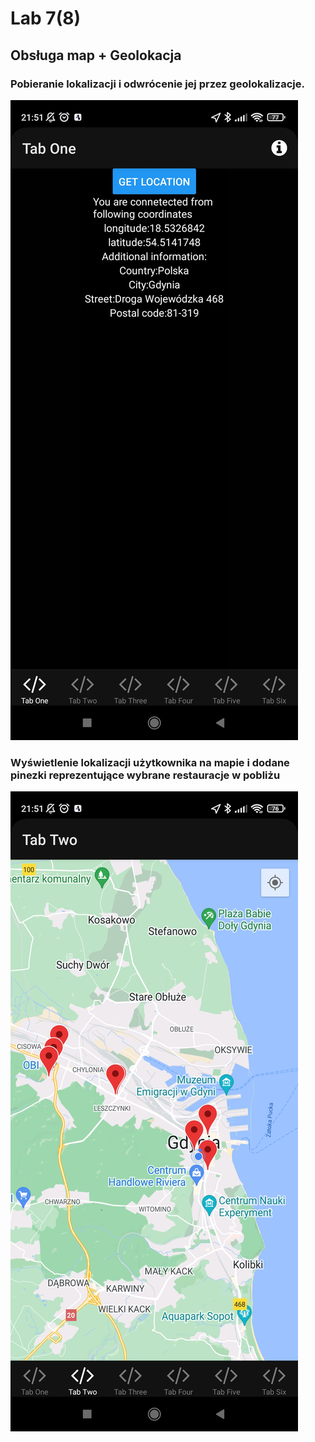# Lab 7(8)
##  Obsługa map + Geolokacja

### Pobieranie lokalizacji i odwrócenie jej przez geolokalizacje.

![nua](https://github.com/Kiritek/aplikacje-mobilne-21164-195ICA/blob/main/lab7/screenshots/lokalizacja%20i%20geolokalizacja.jpg)

### Wyświetlenie lokalizacji użytkownika na mapie i dodane pinezki reprezentujące wybrane restauracje w pobliżu

![nua](https://github.com/Kiritek/aplikacje-mobilne-21164-195ICA/blob/main/lab7/screenshots/lokalizacja%20z%20restauracjami.jpg)


